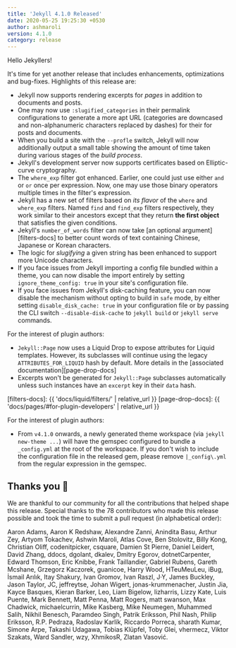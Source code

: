 ```yaml
---
title: 'Jekyll 4.1.0 Released'
date: 2020-05-25 19:25:30 +0530
author: ashmaroli
version: 4.1.0
category: release
---
```


Hello Jekyllers!

It's time for yet another release that includes enhancements, optimizations and bug-fixes. Highlights of this release
are:

* Jekyll now supports rendering excerpts for *pages* in addition to documents and posts.
* One may now use `:slugified_categories` in their permalink configurations to generate a more apt URL (categories are
downcased and non-alphanumeric characters replaced by dashes) for their for posts and documents.
* When you build a site with the `--profle` switch, Jekyll will now additionally output a small table showing the amount
of time taken during various stages of the *build process*.
* Jekyll's development server now supports certificates based on Elliptic-curve cryptography.
* The `where_exp` filter got enhanced.  Earlier, one could just use either `and` or `or` once per expression. Now, one
may use those binary operators multiple times in the filter's expression.
* Jekyll has a new set of filters based on *its flavor* of the `where` and `where_exp` filters. Named `find` and
`find_exp` filters respectively, they work similar to their ancestors except that they return **the first object** that
satisfies the given conditions.
* Jekyll's `number_of_words` filter can now take [an optional argument][filters-docs] to better count words of text
containing Chinese, Japanese or Korean characters.
* The logic for *slugifying* a given string has been enhanced to support more Unicode characters.
* If you face issues from Jekyll importing a config file bundled within a theme, you can now disable the import entirely
by setting `ignore_theme_config: true` in your site's configuration file.
* If you face issues from Jekyll's disk-caching feature, you can now disable the mechanism without opting to build in
`safe` mode, by either setting `disable_disk_cache: true` in your configuration file or by passing the CLI switch
`--disable-disk-cache` to `jekyll build` or `jekyll serve` commands.

For the interest of plugin authors:
* `Jekyll::Page` now uses a Liquid Drop to expose attributes for Liquid templates. However, its subclasses will continue
using the legacy `ATTRIBUTES_FOR_LIQUID` hash by default. More details in the [associated documentation][page-drop-docs]
* Excerpts won't be generated for `Jekyll::Page` subclasses automatically unless such instances have an `excerpt` key in
their `data` hash.

[filters-docs]: {{ 'docs/liquid/filters/' | relative_url }}
[page-drop-docs]: {{ 'docs/pages/#for-plugin-developers' | relative_url }}

For the interest of plugin authors:
* From `v4.1.0` onwards, a newly generated theme workspace (via `jekyll new-theme ...`) will have the gemspec configured
to bundle a `_config.yml` at the root of the workspace. If you don't wish to include the configuration file in the
released gem, please remove `|_config\.yml` from the regular expression in the gemspec.

## Thanks you 🙇

We are thankful to our community for all the contributions that helped shape this release.
Special thanks to the 78 contributors who made this release possible and took the time to submit a pull request (in alphabetical order):

Aaron Adams, Aaron K Redshaw, Alexandre Zanni, Anindita Basu, Arthur Zey, Artyom Tokachev, Ashwin Maroli, Atlas Cove, Ben Stolovitz, Billy Kong, Christian Oliff, codenitpicker, csquare, Damien St Pierre, Daniel Leidert, David Zhang, ddocs, dgolant, dkalev, Dmitry Egorov, dotnetCarpenter, Edward Thomson, Eric Knibbe, Frank Taillandier, Gabriel Rubens, Gareth Mcshane, Grzegorz Kaczorek, guanicoe, Harry Wood, HTeuMeuLeu, iBug, İsmail Arılık, Itay Shakury, Ivan Gromov, Ivan Raszl, J·Y, James Buckley, Jason Taylor, JC, jeffreytse, Johan Wigert, jonas-krummenacher, Justin Jia, Kayce Basques, Kieran Barker, Leo, Liam Bigelow, lizharris, Lizzy Kate, Luis Puente, Mark Bennett, Matt Penna, Matt Rogers, matt swanson, Max Chadwick, michaelcurrin, Mike Kasberg, Mike Neumegen, Muhammed Salih, Nikhil Benesch, Paramdeo Singh, Patrik Eriksson, Phil Nash, Philip Eriksson, R.P. Pedraza, Radoslav Karlík, Riccardo Porreca, sharath Kumar, Simone Arpe, Takashi Udagawa, Tobias Klüpfel, Toby Glei, vhermecz, Viktor Szakats, Ward Sandler, wzy, XhmikosR, Zlatan Vasović.
